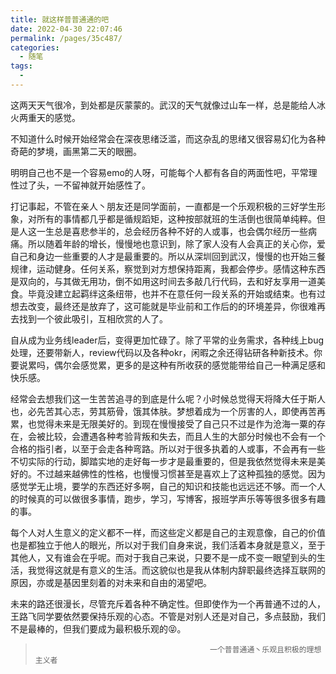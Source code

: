 ```yaml
---
title: 就这样普普通通的吧
date: 2022-04-30 22:07:46
permalink: /pages/35c487/
categories:
  - 随笔
tags:
  - 
---
```


这两天天气很冷，到处都是灰蒙蒙的。武汉的天气就像过山车一样，总是能给人冰火两重天的感觉。

不知道什么时候开始经常会在深夜思绪泛滥，而这杂乱的思绪又很容易幻化为各种奇葩的梦境，画黑第二天的眼圈。

<!-- more -->

明明自己也不是一个容易emo的人呀，可能每个人都有各自的两面性吧，平常理性过了头，一不留神就开始感性了。

打记事起，不管在亲人丶朋友还是同学面前，一直都是一个乐观积极的三好学生形象，对所有的事情都几乎都是循规蹈矩，这种按部就班的生活倒也很简单纯粹。但是人这一生总是喜悲参半的，总会经历各种不好的人或事，也会偶尔经历一些病痛。所以随着年龄的增长，慢慢地也意识到，除了家人没有人会真正的关心你，爱自己和身边一些重要的人才是最重要的。所以从深圳回到武汉，慢慢的也开始三餐规律，运动健身。任何关系，察觉到对方想保持距离，我都会停步。感情这种东西是双向的，与其做无用功，倒不如用这时间去多敲几行代码，去和好友享用一道美食。毕竟没建立起羁绊这条纽带，也并不在意任何一段关系的开始或结束。也有过想去改变，最终还是放弃了，这可能就是毕业前和工作后的的环境差异，你很难再去找到一个彼此吸引，互相欣赏的人了。

自从成为业务线leader后，变得更加忙碌了。除了平常的业务需求，各种线上bug处理，还要带新人，review代码以及各种okr，闲暇之余还得钻研各种新技术。你要说累吗，偶尔会感觉累，更多的是这种有所收获的感觉能带给自己一种满足感和快乐感。

经常会去想我们这一生苦苦追寻的到底是什么呢？小时候总觉得天将降大任于斯人也，必先苦其心志，劳其筋骨，饿其体肤。梦想着成为一个厉害的人，即使再苦再累，也觉得未来是无限美好的。到现在慢慢接受了自己只不过是作为沧海一粟的存在，会被比较，会遭遇各种考验背叛和失去，而且人生的大部分时候也不会有一个合格的指引者，以至于会走各种弯路。所以对于很多执着的人或事，不会再有一些不切实际的行动，脚踏实地的走好每一步才是最重要的，但是我依然觉得未来是美好的。不过越来越佛性的性格，也慢慢习惯甚至是喜欢上了这种孤独的感觉。因为感觉学无止境，要学的东西还好多啊，自己的知识和技能也远远还不够。而一个人的时候真的可以做很多事情，跑步，学习，写博客，报班学声乐等等很多很多有趣的事。

每个人对人生意义的定义都不一样，而这些定义都是自己的主观意像，自己的价值也是都独立于他人的眼光，所以对于我们自身来说，我们活着本身就是意义，至于其他人，又有谁会在乎呢。而对于我自己来说，只要不是一成不变一眼望到头的生活，我觉得这就是有意义的生活。而这貌似也是我从体制内辞职最终选择互联网的原因，亦或是基因里刻着的对未来和自由的渴望吧。

未来的路还很漫长，尽管充斥着各种不确定性。但即使作为一个再普通不过的人，王路飞同学要依然要保持乐观的心态。不管是对别人还是对自己，多点鼓励，我们不是最棒的，但我们要成为最积极乐观的😝。

>                                            一个普普通通丶乐观且积极的理想主义者

<!-- ![image](https://20211222.oss-cn-beijing.aliyuncs.com/putong.png) -->

 <comment/> 